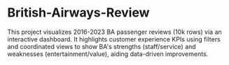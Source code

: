 # British-Airways-Review
This project visualizes 2016-2023 BA passenger reviews (10k rows) via an interactive dashboard. It highlights customer experience KPIs using filters and coordinated views to show BA's strengths (staff/service) and weaknesses (entertainment/value), aiding data-driven improvements.
